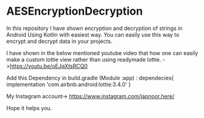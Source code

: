 # AESEncryptionDecryption

In this repository I have shown encryption and decryption of strings in Android Using Kotlin with easiest way. 
You can easily use this way to encrypt and decrypt data in your projects. 

I have shown in the below mentioned youtube video that how one can easily make a custom lottie view rather than using readymade lottie. ->https://youtu.be/oEJqXtsRCQ0

 Add this Dependency in build.gradle (Module :app) : 
dependecies{
    implementation 'com.airbnb.android:lottie:3.4.0'
}

My Instagram account-> https://www.instagram.com/japnoor.here/

Hope it helps you.
